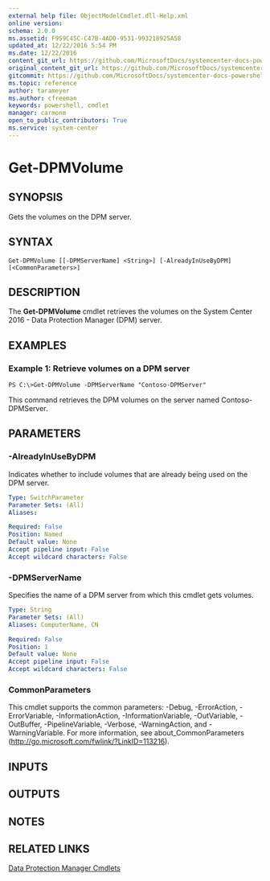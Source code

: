 ```yaml
---
external help file: ObjectModelCmdlet.dll-Help.xml
online version: 
schema: 2.0.0
ms.assetid: F959C45C-C47B-4AD0-9531-993218925A58
updated_at: 12/22/2016 5:54 PM
ms.date: 12/22/2016
content_git_url: https://github.com/MicrosoftDocs/systemcenter-docs-powershell/blob/live/systemcenter-cmdlets/SystemCenter2016/DataProtectionManager/vlatest/Get-DPMVolume.md
original_content_git_url: https://github.com/MicrosoftDocs/systemcenter-docs-powershell/blob/live/systemcenter-cmdlets/SystemCenter2016/DataProtectionManager/vlatest/Get-DPMVolume.md
gitcommit: https://github.com/MicrosoftDocs/systemcenter-docs-powershell/blob/17c3a51bd892aad46c731d9f381f0704b4815004/systemcenter-cmdlets/SystemCenter2016/DataProtectionManager/vlatest/Get-DPMVolume.md
ms.topic: reference
author: tarameyer
ms.author: cfreeman
keywords: powershell, cmdlet
manager: carmonm
open_to_public_contributors: True
ms.service: system-center
---
```


# Get-DPMVolume

## SYNOPSIS
Gets the volumes on the DPM server.

## SYNTAX

```
Get-DPMVolume [[-DPMServerName] <String>] [-AlreadyInUseByDPM] [<CommonParameters>]
```

## DESCRIPTION
The **Get-DPMVolume** cmdlet retrieves the volumes on the System Center 2016 - Data Protection Manager (DPM) server.

## EXAMPLES

### Example 1: Retrieve volumes on a DPM server
```
PS C:\>Get-DPMVolume -DPMServerName "Contoso-DPMServer"
```

This command retrieves the DPM volumes on the server named Contoso-DPMServer.

## PARAMETERS

### -AlreadyInUseByDPM
Indicates whether to include volumes that are already being used on the DPM server.

```yaml
Type: SwitchParameter
Parameter Sets: (All)
Aliases: 

Required: False
Position: Named
Default value: None
Accept pipeline input: False
Accept wildcard characters: False
```

### -DPMServerName
Specifies the name of a DPM server from which this cmdlet gets volumes.

```yaml
Type: String
Parameter Sets: (All)
Aliases: ComputerName, CN

Required: False
Position: 1
Default value: None
Accept pipeline input: False
Accept wildcard characters: False
```

### CommonParameters
This cmdlet supports the common parameters: -Debug, -ErrorAction, -ErrorVariable, -InformationAction, -InformationVariable, -OutVariable, -OutBuffer, -PipelineVariable, -Verbose, -WarningAction, and -WarningVariable. For more information, see about_CommonParameters (http://go.microsoft.com/fwlink/?LinkID=113216).

## INPUTS

## OUTPUTS

## NOTES

## RELATED LINKS

[Data Protection Manager Cmdlets](xref:SystemCenter2016/DataProtectionManager/vlatest/DataProtectionManager.md)

